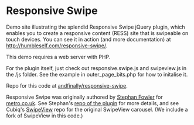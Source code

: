 Responsive Swipe
================

Demo site illustrating the splendid Responsive Swipe jQuery plugin, which enables you to create a responsive content (RESS) site that is swipeable on touch devices. You can see it in action (and more documentation) at <a href="http://humbleself.com/responsive-swipe/">http://humbleself.com/responsive-swipe/</a>.

This demo requires a web server with PHP.

For the plugin itself, just check out responsive.swipe.js and swipeview.js in the /js folder. See the example in outer_page_bits.php for how to initalise it.

Repo for this code at <a href="https://github.com/andfinally/responsive-swipe">andfinally/responsive-swipe</a>.

Responsive Swipe was originally authored by <a href="https://github.com/stephanfowler">Stephan Fowler</a> for <a href="http://metro.co.uk">metro.co.uk</a>. See Stephan's <a href="https://github.com/stephanfowler/responsive-swipe">repo of the plugin</a> for more details, and see Cubiq's <a href="https://github.com/cubiq/SwipeView">SwipeView</a> repo for the original SwipeView carousel. (We include a fork of SwipeView in this code.)